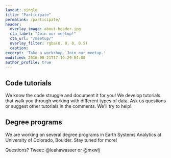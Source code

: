 ```yaml
---
layout: single
title: "Participate"
permalink: /participate/
header:
  overlay_image: about-header.jpg
  cta_label: "Join our meetup!"
  cta_url: "/meetup/"
  overlay_filter: rgba(0, 0, 0, 0.5)
  caption:
excerpt: 'Take a workshop. Join our meetup.'
modified: 2016-08-21T17:19:29-04:00
author_profile: true
---
```



## Code tutorials
We know the code struggle and document it for you! We develop tutorials that
walk you through working with different types of data. Ask us questions or suggest
other tutorials in the comments. We'll try to help!

## Degree programs
We are working on several degree programs in Earth Systems Analytics at
University of Colorado, Boulder. Stay tuned for more!

Questions? Tweet: @leahawasser or @mxwlj
